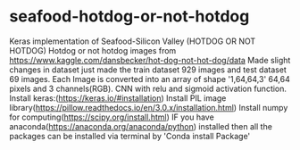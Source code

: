 # seafood-hotdog-or-not-hotdog
Keras implementation of Seafood-Silicon Valley (HOTDOG OR NOT HOTDOG)
Hotdog or not hotdog images from https://www.kaggle.com/dansbecker/hot-dog-not-hot-dog/data
Made slight changes in dataset just made the train dataset 929 images and test dataset 69 images.
Each Image is converted into an array of shape '1,64,64,3' 64,64 pixels and 3 channels(RGB).
CNN with relu and sigmoid activation function.
Install keras:(https://keras.io/#installation)
Install PIL image library(https://pillow.readthedocs.io/en/3.0.x/installation.html)
Install numpy for computing(https://scipy.org/install.html)
IF you have anaconda(https://anaconda.org/anaconda/python) installed then all the packages can be installed via terminal by 'Conda install Package'

